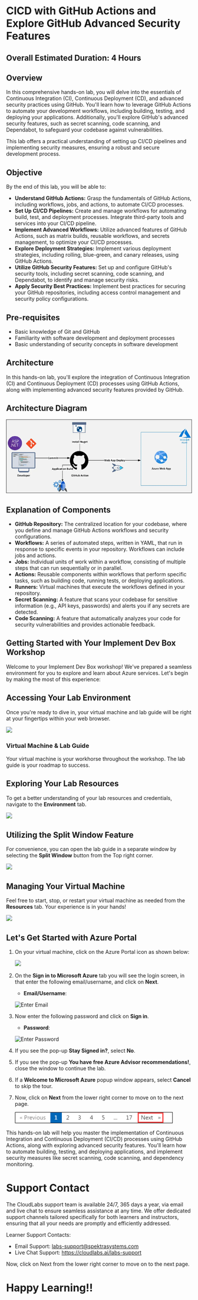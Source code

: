 # CICD with GitHub Actions and Explore GitHub Advanced Security Features
## Overall Estimated Duration: 4 Hours
## Overview
In this comprehensive hands-on lab, you will delve into the essentials of Continuous Integration (CI), Continuous Deployment (CD), and advanced security practices using GitHub. You'll learn how to leverage GitHub Actions to automate your development workflows, including building, testing, and deploying your applications. Additionally, you'll explore GitHub's advanced security features, such as secret scanning, code scanning, and Dependabot, to safeguard your codebase against vulnerabilities.

This lab offers a practical understanding of setting up CI/CD pipelines and implementing security measures, ensuring a robust and secure development process.

## Objective
By the end of this lab, you will be able to:

- **Understand GitHub Actions:** Grasp the fundamentals of GitHub Actions, including workflows, jobs, and actions, to automate CI/CD processes.
- **Set Up CI/CD Pipelines:** Create and manage workflows for automating build, test, and deployment processes. Integrate third-party tools and services into your CI/CD pipeline.
- **Implement Advanced Workflows:** Utilize advanced features of GitHub Actions, such as matrix builds, reusable workflows, and secrets management, to optimize your CI/CD processes.
- **Explore Deployment Strategies:** Implement various deployment strategies, including rolling, blue-green, and canary releases, using GitHub Actions.
- **Utilize GitHub Security Features:** Set up and configure GitHub's security tools, including secret scanning, code scanning, and Dependabot, to identify and manage security risks.
- **Apply Security Best Practices:** Implement best practices for securing your GitHub repositories, including access control management and security policy configurations.

## Pre-requisites

- Basic knowledge of Git and GitHub
- Familiarity with software development and deployment processes
- Basic understanding of security concepts in software development

## Architecture
In this hands-on lab, you'll explore the integration of Continuous Integration (CI) and Continuous Deployment (CD) processes using GitHub Actions, along with implementing advanced security features provided by GitHub.
## Architecture Diagram
   ![](media/Newiage_action.png)

## Explanation of Components

- **GitHub Repository:** The centralized location for your codebase, where you define and manage GitHub Actions workflows and security configurations.
- **Workflows:** A series of automated steps, written in YAML, that run in response to specific events in your repository. Workflows can include jobs and actions.
- **Jobs:** Individual units of work within a workflow, consisting of multiple steps that can run sequentially or in parallel.
- **Actions:** Reusable components within workflows that perform specific tasks, such as building code, running tests, or deploying applications.
- **Runners:** Virtual machines that execute the workflows defined in your repository.
- **Secret Scanning:** A feature that scans your codebase for sensitive information (e.g., API keys, passwords) and alerts you if any secrets are detected.
- **Code Scanning:** A feature that automatically analyzes your code for security vulnerabilities and provides actionable feedback.

## **Getting Started with Your Implement Dev Box Workshop**
 
Welcome to your Implement Dev Box workshop! We've prepared a seamless environment for you to explore and learn about Azure services. Let's begin by making the most of this experience:
 
## **Accessing Your Lab Environment**
 
Once you're ready to dive in, your virtual machine and lab guide will be right at your fingertips within your web browser.

   ![](media/dev(2).png)

### **Virtual Machine & Lab Guide**
 
Your virtual machine is your workhorse throughout the workshop. The lab guide is your roadmap to success.
 
## **Exploring Your Lab Resources**
 
To get a better understanding of your lab resources and credentials, navigate to the **Environment** tab.

   ![](media/miw(3).png) 
 
## **Utilizing the Split Window Feature**
 
For convenience, you can open the lab guide in a separate window by selecting the **Split Window** button from the Top right corner.

   ![](media/POWER(1).png) 
   
## **Managing Your Virtual Machine**
 
Feel free to start, stop, or restart your virtual machine as needed from the **Resources** tab. Your experience is in your hands!

   ![](media/res.png) 
 
## **Let's Get Started with Azure Portal**
 
1. On your virtual machine, click on the Azure Portal icon as shown below:
 
    ![](media/dev(1).png)
 
1. On the **Sign in to Microsoft Azure** tab you will see the login screen, in that enter the following email/username, and click on **Next**. 

   * **Email/Username**: <inject key="AzureAdUserEmail"></inject>
   
   ![](media/imagesignin.png "Enter Email")
     
1. Now enter the following password and click on **Sign in**.
   
   * **Password**: <inject key="AzureAdUserPassword"></inject>
   
   ![](media/image8.png "Enter Password")
     
1. If you see the pop-up **Stay Signed in?**, select **No**.

1. If you see the pop-up **You have free Azure Advisor recommendations!**, close the window to continue the lab.

1. If a **Welcome to Microsoft Azure** popup window appears, select **Cancel** to skip the tour.
   
1. Now, click on **Next** from the lower right corner to move on to the next page.

   ![](media/next.png "Resource groups")

This hands-on lab will help you master the implementation of Continuous Integration and Continuous Deployment (CI/CD) processes using GitHub Actions, along with exploring advanced security features. You'll learn how to automate building, testing, and deploying applications, and implement security measures like secret scanning, code scanning, and dependency monitoring.

# Support Contact

The CloudLabs support team is available 24/7, 365 days a year, via email and live chat to ensure seamless assistance at any time. We offer dedicated support channels tailored specifically for both learners and instructors, ensuring that all your needs are promptly and efficiently addressed.

Learner Support Contacts:
- Email Support: labs-support@spektrasystems.com
- Live Chat Support: https://cloudlabs.ai/labs-support

Now, click on Next from the lower right corner to move on to the next page.

# Happy Learning!!
